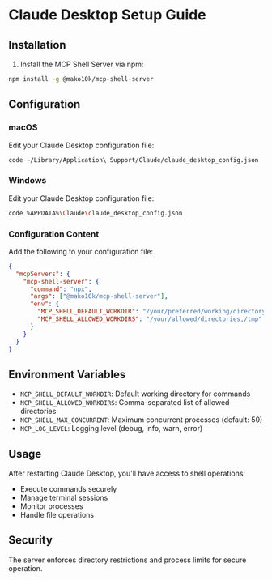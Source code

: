 # Claude Desktop Setup Guide

## Installation

1. Install the MCP Shell Server via npm:
```bash
npm install -g @mako10k/mcp-shell-server
```

## Configuration

### macOS
Edit your Claude Desktop configuration file:
```bash
code ~/Library/Application\ Support/Claude/claude_desktop_config.json
```

### Windows
Edit your Claude Desktop configuration file:
```bash
code %APPDATA%\Claude\claude_desktop_config.json
```

### Configuration Content
Add the following to your configuration file:

```json
{
  "mcpServers": {
    "mcp-shell-server": {
      "command": "npx",
      "args": ["@mako10k/mcp-shell-server"],
      "env": {
        "MCP_SHELL_DEFAULT_WORKDIR": "/your/preferred/working/directory",
        "MCP_SHELL_ALLOWED_WORKDIRS": "/your/allowed/directories,/tmp"
      }
    }
  }
}
```

## Environment Variables

- `MCP_SHELL_DEFAULT_WORKDIR`: Default working directory for commands
- `MCP_SHELL_ALLOWED_WORKDIRS`: Comma-separated list of allowed directories
- `MCP_SHELL_MAX_CONCURRENT`: Maximum concurrent processes (default: 50)
- `MCP_LOG_LEVEL`: Logging level (debug, info, warn, error)

## Usage

After restarting Claude Desktop, you'll have access to shell operations:
- Execute commands securely
- Manage terminal sessions
- Monitor processes
- Handle file operations

## Security

The server enforces directory restrictions and process limits for secure operation.

